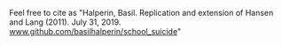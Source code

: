 Feel free to cite as "Halperin, Basil. Replication and extension of Hansen and Lang (2011). July 31, 2019. www.github.com/basilhalperin/school_suicide"
